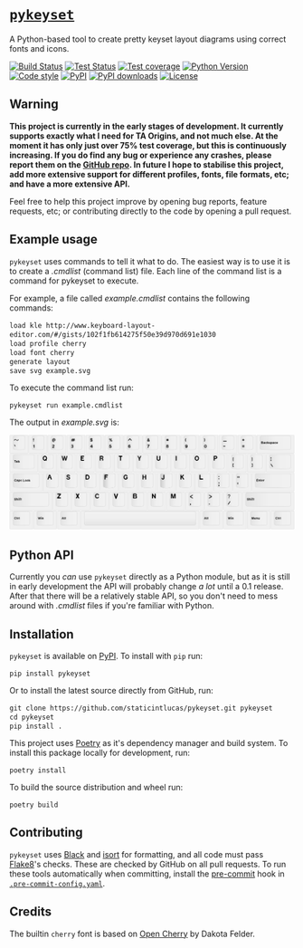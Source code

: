 # [`pykeyset`][pykeyset]

A Python-based tool to create pretty keyset layout diagrams using correct fonts and icons.

[![Build Status](https://img.shields.io/github/workflow/status/staticintlucas/pykeyset/Build?style=flat-square)][actions]
[![Test Status](https://img.shields.io/github/workflow/status/staticintlucas/pykeyset/Tests?label=tests&style=flat-square)][actions]
[![Test coverage](https://img.shields.io/codecov/c/github/staticintlucas/pykeyset?style=flat-square)][coverage]
[![Python Version](https://img.shields.io/pypi/pyversions/pykeyset?style=flat-square)][pypi]
[![Code style](https://img.shields.io/badge/code_style-black-black?style=flat-square)][black]
[![PyPI](https://img.shields.io/pypi/v/pykeyset?style=flat-square)][pypi]
[![PyPI downloads](https://img.shields.io/pypi/dm/pykeyset?style=flat-square)][pypi]
[![License](https://img.shields.io/github/license/staticintlucas/pykeyset?style=flat-square)][licence]

## Warning

**This project is currently in the early stages of development.
It currently supports exactly what I need for TA Origins, and not much else.
At the moment it has only just over 75% test coverage, but this is continuously increasing.
If you do find any bug or experience any crashes, please report them on the [GitHub repo][pykeyset].
In future I hope to stabilise this project, add more extensive support for different profiles, fonts, file formats, etc; and have a more extensive API.**

Feel free to help this project improve by opening bug reports, feature requests, etc; or contributing directly to the code by opening a pull request.

## Example usage

`pykeyset` uses commands to tell it what to do.
The easiest way is to use it is to create a *.cmdlist* (command list) file.
Each line of the command list is a command for pykeyset to execute.

For example, a file called *example.cmdlist* contains the following commands:

    load kle http://www.keyboard-layout-editor.com/#/gists/102f1fb614275f50e39d970d691e1030
    load profile cherry
    load font cherry
    generate layout
    save svg example.svg

To execute the command list run:

    pykeyset run example.cmdlist

The output in *example.svg* is:

![example.svg](example/example.png)

## Python API

Currently you *can* use `pykeyset` directly as a Python module, but as it is still in early development the API will probably change *a lot* until a 0.1 release.
After that there will be a relatively stable API, so you don't need to mess around with *.cmdlist* files if you're familiar with Python.

## Installation

`pykeyset` is available on [PyPI]. To install with `pip` run:

    pip install pykeyset

Or to install the latest source directly from GitHub, run:

    git clone https://github.com/staticintlucas/pykeyset.git pykeyset
    cd pykeyset
    pip install .

This project uses [Poetry] as it's dependency manager and build system.
To install this package locally for development, run:

    poetry install

To build the source distribution and wheel run:

    poetry build

## Contributing

`pykeyset` uses [Black] and [isort] for formatting, and all code must pass [Flake8]'s checks.
These are checked by GitHub on all pull requests.
To run these tools automatically when committing, install the [pre-commit] hook in [`.pre-commit-config.yaml`].

## Credits

The builtin `cherry` font is based on [Open Cherry] by Dakota Felder.

[pykeyset]: https://github.com/staticintlucas/pykeyset
[actions]: https://github.com/staticintlucas/pykeyset/actions
[coverage]: https://codecov.io/gh/staticintlucas/pykeyset
[licence]: LICENCE
[pypi]: https://pypi.org/project/pykeyset/
[black]: https://github.com/psf/black
[isort]: https://pycqa.github.io/isort/
[Poetry]: https://python-poetry.org/
[open cherry]: https://github.com/dakotafelder/open-cherry
[flake8]: https://flake8.pycqa.org/en/latest/
[pre-commit]: https://pre-commit.com/
[`.pre-commit-config.yaml`]: .pre-commit-config.yaml
